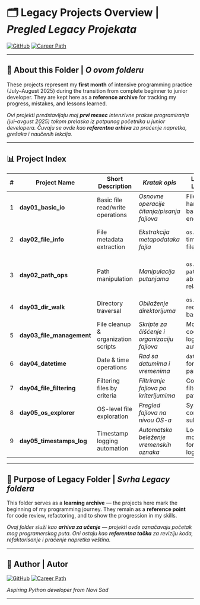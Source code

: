# 🗂 **Legacy Projects Overview** | _Pregled Legacy Projekata_

[![GitHub](https://img.shields.io/badge/GitHub-josip--pavlovic--dev-black?logo=github)](https://github.com/josip-pavlovic-dev)
[![Career Path](https://img.shields.io/badge/Career%20Path-Python%20Automation-blue)](https://www.linkedin.com/in/josip-p-151951338/)

---

## 📖 **About this Folder** | _O ovom folderu_

These projects represent my **first month** of intensive programming practice (July–August 2025) during the transition from complete beginner to junior developer. They are kept here as a **reference archive** for tracking my progress, mistakes, and lessons learned.

_Ovi projekti predstavljaju moj **prvi mesec** intenzivne prakse programiranja (jul–avgust 2025) tokom prelaska iz potpunog početnika u junior developera. Čuvaju se ovde kao **referentna arhiva** za praćenje napretka, grešaka i naučenih lekcija._

---

## 📊 **Project Index**

| #   | Project Name              | Short Description                   | _Kratak opis_                                | Lessons Learned                            | _Naučene lekcije_                                     | Link                                        |
| --- | ------------------------- | ----------------------------------- | -------------------------------------------- | ------------------------------------------ | ----------------------------------------------------- | ------------------------------------------- |
| 1   | **day01_basic_io**        | Basic file read/write operations    | _Osnovne operacije čitanja/pisanja fajlova_  | File handling basics, encoding             | _Osnove rada sa fajlovima, enkodiranje_               | [README](./day01_basic_io/README.md)        |
| 2   | **day02_file_info**       | File metadata extraction            | _Ekstrakcija metapodataka fajla_             | `os.stat`, timestamps, file size           | _`os.stat`, vremenske oznake, veličina fajla_         | [README](./day02_file_info/README.md)       |
| 3   | **day02_path_ops**        | Path manipulation                   | _Manipulacija putanjama_                     | `os.path`, `pathlib`, absolute vs relative | _`os.path`, `pathlib`, apsolutne i relativne putanje_ | [README](./day02_path_ops/README.md)        |
| 4   | **day03_dir_walk**        | Directory traversal                 | _Obilaženje direktorijuma_                   | `os.walk`, recursion basics                | _`os.walk`, osnove rekurzije_                         | [README](./day03_dir_walk/README.md)        |
| 5   | **day03_file_management** | File cleanup & organization scripts | _Skripte za čišćenje i organizaciju fajlova_ | Modular code, logging, automation          | _Modularni kod, logovanje, automatizacija_            | [README](./day03_file_management/README.md) |
| 6   | **day04_datetime**        | Date & time operations              | _Rad sa datumima i vremenima_                | `datetime`, formatting, parsing            | _`datetime`, formatiranje, parsiranje_                | [README](./day04_datetime/README.md)        |
| 7   | **day04_file_filtering**  | Filtering files by criteria         | _Filtriranje fajlova po kriterijumima_       | Conditional filtering, file patterns       | _Uslovno filtriranje, šabloni fajlova_                | [README](./day04_file_filtering/README.md)  |
| 8   | **day05_os_explorer**     | OS-level file exploration           | _Pregled fajlova na nivou OS-a_              | System commands, subprocess                | _Sistemske komande, `subprocess`_                     | [README](./day05_os_explorer/README.md)     |
| 9   | **day05_timestamps_log**  | Timestamp logging automation        | _Automatsko beleženje vremenskih oznaka_     | Logging module, formatting logs            | _Modul za logovanje, formatiranje logova_             | [README](./day05_timestamps_log/README.md)  |

---

## 🧭 **Purpose of Legacy Folder** | _Svrha Legacy foldera_

This folder serves as a **learning archive** — the projects here mark the beginning of my programming journey. They remain as a **reference point** for code review, refactoring, and to show the progression in my skills.

_Ovaj folder služi kao **arhiva za učenje** — projekti ovde označavaju početak mog programerskog puta. Oni ostaju kao **referentna tačka** za reviziju koda, refaktorisanje i praćenje napretka veština._

---

## 👤 **Author | Autor**

[![GitHub](https://img.shields.io/badge/GitHub-josip--pavlovic--dev-black?logo=github)](https://github.com/josip-pavlovic-dev)
[![Career Path](https://img.shields.io/badge/Career%20Path-Python%20Automation-blue)](https://www.linkedin.com/in/josip-p-151951338/)

_Aspiring Python developer from Novi Sad_

---
